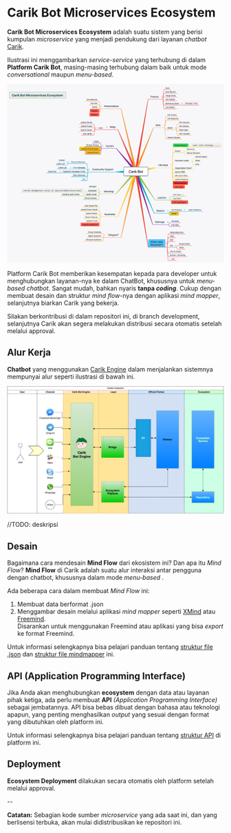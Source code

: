 # Carik Bot Microservices Ecosystem

**Carik Bot Microservices Ecosystem** adalah suatu sistem yang berisi kumpulan _microservice_ yang menjadi pendukung dari layanan _chatbot_ [Carik](https://carik.id).

Ilustrasi ini menggambarkan _service-service_ yang terhubung di dalam **Platform Carik Bot**, masing-masing terhubung dalam baik untuk mode _conversational_ maupun _menu-based_.
 
![Ecosystem](images/Carik-Bot-Microservices-Ecosystem.png)

Platform Carik Bot memberikan kesempatan kepada para developer untuk menghubungkan layanan-nya ke dalam ChatBot, khususnya untuk _menu-based chatbot_. Sangat mudah, bahkan nyaris **tanpa _coding_**. Cukup dengan membuat desain dan struktur _mind flow_-nya dengan aplikasi _mind mapper_, selanjutnya biarkan Carik yang bekerja.

Silakan berkontribusi di dalam repositori ini, di branch development, selanjutnya Carik akan segera melakukan distribusi secara otomatis setelah melalui approval.


## Alur Kerja

**Chatbot** yang menggunakan [Carik Engine](https://carik.id) dalam menjalankan sistemnya mempunyai alur seperti ilustrasi di bawah ini.

![Arsitektur](images/Carik-Integration.png)

//TODO: deskripsi

## Desain

Bagaimana cara mendesain **Mind Flow** dari ekosistem ini? Dan apa itu *Mind Flow*? **Mind Flow** di Carik adalah suatu alur interaksi antar pengguna dengan chatbot, khususnya dalam mode _menu-based_ .

Ada beberapa cara dalam membuat _Mind Flow_ ini:

1. Membuat data berformat .json
2. Menggambar desain melalui aplikasi _mind mapper_ seperti [XMind](https://www.xmind.net/) atau [Freemind](https://sourceforge.net/projects/freemind/).<br>Disarankan untuk menggunakan Freemind atau aplikasi yang bisa _export_ ke format Freemind.

Untuk informasi selengkapnya bisa pelajari panduan tentang [struktur file .json](#) dan [struktur file mindmapper](#) ini.

## API (Application Programming Interface)

Jika Anda akan menghubungkan **ecosystem** dengan data atau layanan pihak ketiga, ada perlu membuat **API** _(Application Programming Interface)_ sebagai jembatannya. API bisa bebas dibuat dengan bahasa atau teknologi apapun, yang penting menghasilkan _output_ yang sesuai dengan format yang dibutuhkan oleh platform ini.

Untuk informasi selengkapnya bisa pelajari panduan tentang [struktur API](#) di platform ini.

## Deployment

**Ecosystem Deployment** dilakukan secara otomatis oleh platform setelah melalui approval.


--

**Catatan:**
Sebagian kode sumber _microservice_ yang ada saat ini, dan yang berlisensi terbuka, akan mulai didistribusikan ke repositori ini.


